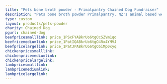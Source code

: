 ```yaml
---
title: "Pets bone broth powder - Primalpantry Chained Dog Fundraiser"
description: "Pets bone broth powder Primalpantry, NZ's animal based wellness drink for pets"
type: custom
layout: products/pets-powder
charity: Chained Dog
pgurl: chained-dog
beefpricesmalllink: price_1PSxFYABkrUo6tgOcSZVm1qo
beefricemediumlink: price_1PatIQABkrUo6tgO4Rx4YMVJ
beefpricelargelink: price_1PatJPABkrUo6tgO5iMp0xyq
chickenpricesmalllink:
chickenpricemediumlink:
chickenpricelargelink:
lambpricesmalllink:
lambpricemediumlink:
lambpricelargelink:
---
```



